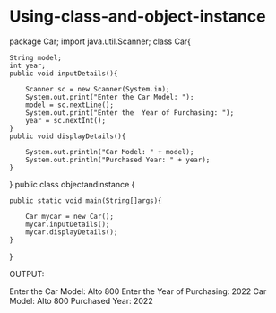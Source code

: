 # Using-class-and-object-instance

package Car;
import java.util.Scanner;
 class Car{

    String model;
    int year;
    public void inputDetails(){

        Scanner sc = new Scanner(System.in);
        System.out.print("Enter the Car Model: ");
        model = sc.nextLine();
        System.out.print("Enter the  Year of Purchasing: ");
        year = sc.nextInt();
    }
    public void displayDetails(){

        System.out.println("Car Model: " + model);
        System.out.println("Purchased Year: " + year);
    }
}
public class objectandinstance {

    public static void main(String[]args){

        Car mycar = new Car();
        mycar.inputDetails();
        mycar.displayDetails();
    }
    
}

OUTPUT:

Enter the Car Model: Alto 800
Enter the Year of Purchasing: 2022
Car Model: Alto 800
Purchased Year: 2022

